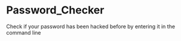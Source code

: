 # Password_Checker
 Check if your password has been hacked before by entering it in the command line
